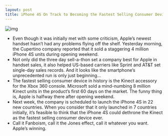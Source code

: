 ```yaml
---
layout: post
title: iPhone 4S On Track to Becoming the Fastest Selling Consumer Device Ever
---
```

![img](http://media.idownloadblog.com/wp-content/uploads/2011/09/media-in-front-of-Apple-store-e1316887725265.jpeg)
* Even though it was initially met with some criticism, Apple’s newest handset hasn’t had any problems flying off the shelf. Yesterday morning, the Cupertino company reported that it sold a staggering 4 million iPhone 4S units during opening weekend.
* Not only did the three day sell-a-thon set a company best for Apple in handset sales, it also helped US-based carriers like Sprint and AT&T set single-day sales records. And it looks like the smartphone’s unprecedented run is only just beginning…
* The fastest selling consumer device in history is the Kinect accessory for the Xbox 360 console. Microsoft sold a mind-numbing 8 million Kinect units in the product’s first 60 days on the market. The funny thing is, Apple is halfway there after opening weekend.
* Next week, the company is scheduled to launch the iPhone 4S in 22 new countries. When you consider that it only launched in 7 countries initially, it’s feasible to think that the iPhone 4S could dethrone the Kinect as the fastest selling consumer device ever.
* Call it Fanboism, call it the Jones effect, call it whatever you want. Apple’s winning.

